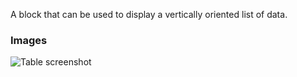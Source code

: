 A block that can be used to display a vertically oriented list of data.

### Images

![Table screenshot](https://gitlab.com/appsemble/appsemble/-/raw/0.27.7/config/assets/list.png)
